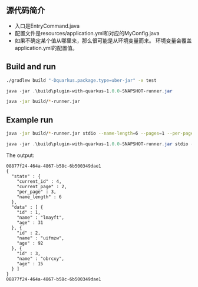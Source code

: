 ## 源代码简介
* 入口是EntryCommand.java
* 配置文件是resources/application.yml和对应的MyConfig.java
* 如果不确定某个值从哪里来，那么很可能是从环境变量而来。 环境变量会覆盖application.yml的配置值。



## Build and run

```bash
./gradlew build "-Dquarkus.package.type=uber-jar" -x test
```

```powershell
java -jar .\build\plugin-with-quarkus-1.0.0-SNAPSHOT-runner.jar 
```

```bash
java -jar build/*-runner.jar
```

## Example run

```bash
java -jar build/*-runner.jar stdio --name-length=6 --pages=1 --per-page=10
```

```powershell
java -jar .\build\plugin-with-quarkus-1.0.0-SNAPSHOT-runner.jar stdio --name-length=6 --pages=1 --per-page=3
```

The output:

```
08877f24-464a-4867-b58c-6b500349dae1
{
  "state" : {
    "current_id" : 4,
    "current_page" : 2,
    "per_page" : 3,
    "name_length" : 6
  },
  "data" : [ {
    "id" : 1,
    "name" : "lmayft",
    "age" : 31
  }, {
    "id" : 2,
    "name" : "uifmzw",
    "age" : 92
  }, {
    "id" : 3,
    "name" : "obrcxy",
    "age" : 15
  } ]
}
08877f24-464a-4867-b58c-6b500349dae1
```